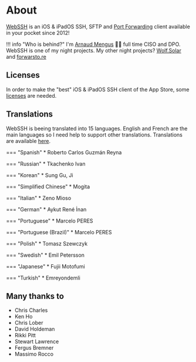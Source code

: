 # About
[WebSSH](https://apps.apple.com/us/app/webssh/id497714887) is an iOS & iPadOS SSH, SFTP and [Port Forwarding](/documentation/help/networking/port_forwarding/) client available in your pocket since 2012!

!!! info "Who is behind?"
    I'm [Arnaud Mengus](https://mengus.net) :guardsman: full time CISO and DPO. WebSSH is one of my night projects.
    My other night projects? [Wolf.Solar](https://wolf.solar) and [forwarsto.re](https://forwardsto.re)

## Licenses
In order to make the "best" iOS & iPadOS SSH client of the App Store, some [licenses](/documentation/licenses/) are needed.

## Translations
WebSSH is beeing translated into 15 languages. 
English and French are the main languages so I need help to support other translations.
Translations are available [here](https://github.com/isontheline/pro.webssh.net/tree/master/translations).

=== "Spanish"
    * Roberto Carlos Guzmán Reyna

=== "Russian"
    * Tkachenko Ivan

=== "Korean"
    * Sung Gu, Ji

=== "Simplified Chinese"
    * Mogita

=== "Italian"
    * Zeno Mioso

=== "German"
    * Aykut René İnan

=== "Portuguese"
    * Marcelo PERES

=== "Portuguese (Brazil)"
    * Marcelo PERES

=== "Polish"
    * Tomasz Szewczyk

=== "Swedish"
    * Emil Petersson

=== "Japanese"
    * Fujii Motofumi

=== "Turkish"
    * Emreyondemli

## Many thanks to
* Chris Charles
* Ken Ho
* Chris Lober
* David Holdeman
* Rikki Pitt
* Stewart Lawrence
* Fergus Bremner
* Massimo Rocco